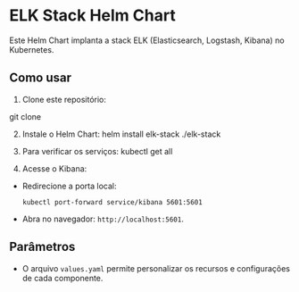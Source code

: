 # ELK Stack Helm Chart

Este Helm Chart implanta a stack ELK (Elasticsearch, Logstash, Kibana) no Kubernetes.

## Como usar

1. Clone este repositório:

git clone <url-do-repositorio>


2. Instale o Helm Chart:
helm install elk-stack ./elk-stack


3. Para verificar os serviços:
kubectl get all


4. Acesse o Kibana:
- Redirecione a porta local:
  ```
  kubectl port-forward service/kibana 5601:5601
  ```
- Abra no navegador: `http://localhost:5601`.

## Parâmetros

- O arquivo `values.yaml` permite personalizar os recursos e configurações de cada componente.

